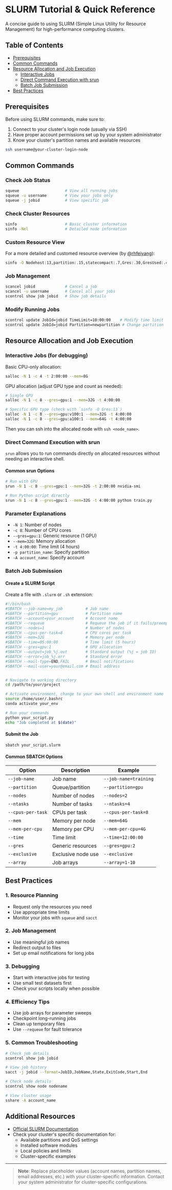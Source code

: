 # SLURM Tutorial & Quick Reference

A concise guide to using SLURM (Simple Linux Utility for Resource Management) for high-performance computing clusters.

## Table of Contents
- [Prerequisites](#prerequisites)
- [Common Commands](#common-commands)
- [Resource Allocation and Job Execution](#resource-allocation-and-job-execution)
  - [Interactive Jobs](#interactive-jobs-for-debugging)
  - [Direct Command Execution with srun](#direct-command-execution-with-srun)
  - [Batch Job Submission](#batch-job-submission)
- [Best Practices](#best-practices)

## Prerequisites

Before using SLURM commands, make sure to:
1. Connect to your cluster's login node (usually via SSH)
2. Have proper account permissions set up by your system administrator
3. Know your cluster's partition names and available resources

```bash
ssh username@your-cluster-login-node
```

## Common Commands

### Check Job Status
```bash
squeue                    # View all running jobs
squeue -u username        # View your jobs only
squeue -j jobid           # View specific job
```

### Check Cluster Resources
```bash
sinfo                     # Basic cluster information
sinfo -Nel                # Detailed node information
```

### Custom Resource View
For a more detailed and customed resource overview (by [@rhfeiyang](https://rhfeiyang.top)):
```bash
sinfo -O Nodehost:13,partition:.15,statecompact:.7,Gres:.30,GresUsed:.47,freemem:.10,memory:.10,cpusstate:.15
```

### Job Management
```bash
scancel jobid             # Cancel a job
scancel -u username       # Cancel all your jobs
scontrol show job jobid   # Show job details
```

### Modify Running Jobs
```bash
scontrol update JobId=jobid TimeLimit=10:00:00    # Modify time limit
scontrol update JobId=jobid Partition=newpartition # Change partition
```

## Resource Allocation and Job Execution

### Interactive Jobs (for debugging)

Basic CPU-only allocation:
```bash
salloc -N 1 -c 4 -t 2:00:00 --mem=8G
```

GPU allocation (adjust GPU type and count as needed):
```bash
# Single GPU
salloc -N 1 -c 8 --gres=gpu:1 --mem=32G -t 4:00:00

# Specific GPU type (check with `sinfo -O Gres:13`)
salloc -N 1 -c 8 --gres=gpu:v100:1 --mem=32G -t 4:00:00
salloc -N 1 -c 8 --gres=gpu:a100:1 --mem=64G -t 4:00:00
```
Then you can ssh into the allocated node with `ssh <node_name>`.

### Direct Command Execution with srun

`srun` allows you to run commands directly on allocated resources without needing an interactive shell.

#### Common srun Options
```bash
# Run with GPU
srun -N 1 -c 8 --gres=gpu:1 --mem=32G -t 2:00:00 nvidia-smi

# Run Python script directly
srun -N 1 -c 8 --gres=gpu:1 --mem=32G -t 4:00:00 python train.py
```

### Parameter Explanations
- `-N 1`: Number of nodes
- `-c 8`: Number of CPU cores
- `--gres=gpu:1`: Generic resource (1 GPU)
- `--mem=32G`: Memory allocation
- `-t 4:00:00`: Time limit (4 hours)
- `-p partition_name`: Specify partition
- `-A account_name`: Specify account

### Batch Job Submission

#### Create a SLURM Script

Create a file with `.slurm` or `.sh` extension:

```bash
#!/bin/bash
#SBATCH --job-name=my_job          # Job name
#SBATCH --partition=gpu            # Partition name
#SBATCH --account=your_account     # Account name
#SBATCH --requeue                  # Requeue the job if it fails/preempted
#SBATCH --nodes=1                  # Number of nodes
#SBATCH --cpus-per-task=8          # CPU cores per task
#SBATCH --mem=32G                  # Memory per node
#SBATCH --time=05:00:00            # Time limit (5 hours)
#SBATCH --gres=gpu:1               # GPU allocation
#SBATCH --output=job_%j.out        # Standard output (%j = job ID)
#SBATCH --error=job_%j.err         # Standard error
#SBATCH --mail-type=END,FAIL       # Email notifications
#SBATCH --mail-user=your@email.com # Email address


# Navigate to working directory
cd /path/to/your/project

# Activate environment, change to your own shell and environment name
source /home/user/.bashrc
conda activate your_env

# Run your commands
python your_script.py
echo "Job completed at $(date)"
```

#### Submit the Job
```bash
sbatch your_script.slurm
```

#### Common SBATCH Options

| Option | Description | Example |
|--------|-------------|---------|
| `--job-name` | Job name | `--job-name=training` |
| `--partition` | Queue/partition | `--partition=gpu` |
| `--nodes` | Number of nodes | `--nodes=2` |
| `--ntasks` | Number of tasks | `--ntasks=4` |
| `--cpus-per-task` | CPUs per task | `--cpus-per-task=8` |
| `--mem` | Memory per node | `--mem=64G` |
| `--mem-per-cpu` | Memory per CPU | `--mem-per-cpu=4G` |
| `--time` | Time limit | `--time=12:00:00` |
| `--gres` | Generic resources | `--gres=gpu:2` |
| `--exclusive` | Exclusive node use | `--exclusive` |
| `--array` | Job arrays | `--array=1-10` |

## Best Practices

### 1. Resource Planning
- Request only the resources you need
- Use appropriate time limits
- Monitor your jobs with `squeue` and `sacct`

### 2. Job Management
- Use meaningful job names
- Redirect output to files
- Set up email notifications for long jobs

### 3. Debugging
- Start with interactive jobs for testing
- Use small test datasets first
- Check your scripts locally when possible

### 4. Efficiency Tips
- Use job arrays for parameter sweeps
- Checkpoint long-running jobs
- Clean up temporary files
- Use `--requeue` for fault tolerance

### 5. Common Troubleshooting
```bash
# Check job details
scontrol show job jobid

# View job history
sacct -j jobid --format=JobID,JobName,State,ExitCode,Start,End

# Check node details
scontrol show node nodename

# View cluster usage
sshare -A account_name
```

## Additional Resources

- [Official SLURM Documentation](https://slurm.schedmd.com/)
- Check your cluster's specific documentation for:
  - Available partitions and QoS settings
  - Installed software modules
  - Local policies and limits
  - Cluster-specific examples

---

> **Note**: Replace placeholder values (account names, partition names, email addresses, etc.) with your cluster-specific information. Contact your system administrator for cluster-specific configurations.
